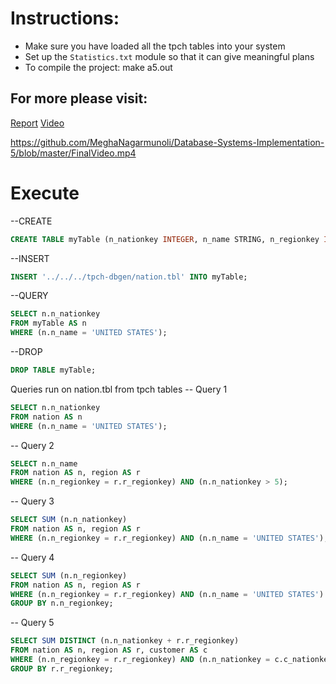 Instructions:
=======================
* Make sure you have loaded all the tpch tables into your system 
* Set up the `Statistics.txt` module so that it can give meaningful plans
* To compile the project: make a5.out

For more please visit:
----------------------
[Report](https://github.com/MeghaNagarmunoli/Database-Systems-Implementation-5/blob/master/Report.pdf) 
[Video](https://github.com/MeghaNagarmunoli/Database-Systems-Implementation-5/blob/master/FinalVideo.mp4) 

https://github.com/MeghaNagarmunoli/Database-Systems-Implementation-5/blob/master/FinalVideo.mp4

Execute
=======
--CREATE
```sql
CREATE TABLE myTable (n_nationkey INTEGER, n_name STRING, n_regionkey INTEGER, n_comment STRING) AS HEAP;
```

--INSERT
```sql
INSERT '../../../tpch-dbgen/nation.tbl' INTO myTable;
```

--QUERY
```sql
SELECT n.n_nationkey
FROM myTable AS n 
WHERE (n.n_name = 'UNITED STATES');
```

--DROP
```sql
DROP TABLE myTable;
```


Queries run on nation.tbl from tpch tables
-- Query 1
```sql
SELECT n.n_nationkey
FROM nation AS n 
WHERE (n.n_name = 'UNITED STATES');
```

-- Query 2
```sql
SELECT n.n_name
FROM nation AS n, region AS r
WHERE (n.n_regionkey = r.r_regionkey) AND (n.n_nationkey > 5);
```

-- Query 3
```sql
SELECT SUM (n.n_nationkey) 
FROM nation AS n, region AS r 
WHERE (n.n_regionkey = r.r_regionkey) AND (n.n_name = 'UNITED STATES');
```

-- Query 4
```sql
SELECT SUM (n.n_regionkey) 
FROM nation AS n, region AS r 
WHERE (n.n_regionkey = r.r_regionkey) AND (n.n_name = 'UNITED STATES') 
GROUP BY n.n_regionkey;
```

-- Query 5
```sql
SELECT SUM DISTINCT (n.n_nationkey + r.r_regionkey)
FROM nation AS n, region AS r, customer AS c 
WHERE (n.n_regionkey = r.r_regionkey) AND (n.n_nationkey = c.c_nationkey) AND (n.n_nationkey > 10)
GROUP BY r.r_regionkey;
```
